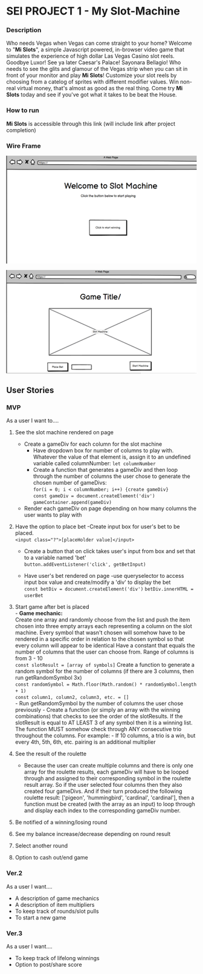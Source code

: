 
# SEI PROJECT 1 - My Slot-Machine

### Description

Who needs Vegas when Vegas can come straight to your home? Welcome to "**Mi Slots**", a simple Javascript powered, in-browser video game that simulates the experience of high dollar Las Vegas Casino slot reels. Goodbye Luxor! See ya later Caesar's Palace! Sayonara Bellagio! Who needs to see the glits and glamour of the Vegas strip when you can sit in front of your monitor and play **Mi Slots**! Customize your slot reels by choosing from a catelog of sprites with different modifier values. Win non-real virtual money, that's almost as good as the real thing. Come try **Mi Slots** today and see if you've got what it takes to be beat the House.


### How to run

**Mi Slots** is accessible through this link (will include link after project completion)

### Wire Frame

![Landing Page](Wire-Frame-loadingPage.png)

![Game Page](Wire-Frame-gamePage.png)



## User Stories

### MVP

As a user I want to....

1. See the slot machine rendered on page
    - Create a gameDiv for each column for the slot machine
        - Have dropdown box for number of columns to play with. Whatever the value of that element is, assign it to an undefined variable called columnNumber: 
        `let columnNumber`
        - Create a function that generates a gameDiv and then loop through the number of columns the user chose to generate the chosen number of gameDivs: <br>
        `for(i = 0; i < columnNumber; i++) {create gameDiv}` <br>
         `const gameDiv = document.createElement('div')` <br>
         `gameContainer.append(gameDiv)`
    - Render each gameDiv on page depending on how many columns the user wants to play with

2. Have the option to place bet
    -Create input box for user's bet to be placed. <br>
        `<input class="?">[placeHolder value]</input>`
    - Create a button that on click takes user's input from box and set that to a variable named 'bet' <br>
        `button.addEventListener('click', getBetInput)`
         
    - Have user's bet rendered on page 
        -use queryselector to access input box value and create/modify a 'div' to display the bet    
            `const betDiv = document.createElement('div')`
            `betDiv.innerHTML = userBet`

3. Start game after bet is placed <br>
       - **Game mechanic:** <br>
          Create one array and randomly choose from the list and push the item chosen into three empty arrays each representing a column on the slot machine. Every symbol that wasn't chosen will somehow have to be rendered in a specific order in relation to the chosen symbol so that every column will appear to be identical
                Have a constant that equals the number of columns that the user can choose from. Range of columns is from 3 - 10 <br>
                `const slotResult = [array of symbols]`
                Create a function to generate a random symbol for the number of columns (if there are 3 columns, then run getRandomSymbol 3x) <br>
                    `const randomSymbol = Math.floor(Math.random() * randomSymbol.length + 1)` <br>
                    `const column1, column2, column3, etc. = []` <br>
                - Run getRandomSymbol by the number of columns the user chose previously
                - Create a function (or simply an array with the winning combinations) that checks to see the order of the slotResults. If the slotResult is equal to AT LEAST 3 of any symbol then it is a winning list. The function MUST somehow check through ANY consecutive trio throughout the columns. For example:
                    - If 10 columns, a trio is a win, but every 4th, 5th, 6th, etc. pairing is an additional multiplier

4. See the result of the roulette
    - Because the user can create multiple columns and there is only one array for the roulette results, each gameDiv will have to be looped through and assigned to their corresponding symbol in the roulette result array. So if the user selected four columns then they also created four gameDivs. And if their turn produced the following roulette result: ['pigeon', 'hummingbird', 'cardinal', 'cardinal'], then a function must be created (with the array as an input) to loop through and display each index to the corresponding gameDiv number.
    
5. Be notified of a winning/losing round
6. See my balance increase/decrease depending on round result
7. Select another round
8. Option to cash out/end game

### Ver.2

As a user I want....

- A description of game mechanics
- A description of item multipliers
- To keep track of rounds/slot pulls
- To start a new game

### Ver.3

As a user I want....

- To keep track of lifelong winnings
- Option to post/share score

